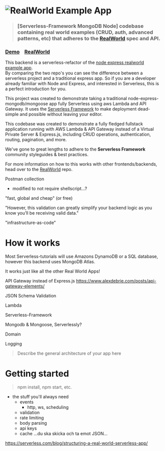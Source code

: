 # ![RealWorld Example App](logo.png)

> ### [Serverless-Framework MongoDB Node] codebase containing real world examples (CRUD, auth, advanced patterns, etc) that adheres to the [RealWorld](https://github.com/gothinkster/realworld) spec and API.

### [Demo](https://github.com/gothinkster/realworld)&nbsp;&nbsp;&nbsp;&nbsp;[RealWorld](https://github.com/gothinkster/realworld)

This backend is a serverless-refactor of the [node express realworld example app](https://github.com/gothinkster/node-express-realworld-example-app). \
By comparing the two repo's you can see the difference between a serverless project and a traditional express app. So if you are a developer already familiar with Node and Express, and interested in Serverless, this is a perfect introduction for you.

This project was created to demonstrate taking a traditional node-express-mongodb/mongoose app fully Serverless using aws Lambda and API Gateway. It uses the [Serverless Framework](https://serverless.com/) to make deployment dead-simple and possible without leaving your editor.

This codebase was created to demonstrate a fully fledged fullstack application running with AWS Lambda & API Gateway instead of a Virtual Private Server & Express.js, including CRUD operations, authentication, routing, pagination, and more.

We've gone to great lengths to adhere to the **Serverless Framework** community styleguides & best practices.

For more information on how to this works with other frontends/backends, head over to the [RealWorld](https://github.com/gothinkster/realworld) repo.


Postman collection
- modified to not require shellscript...?

"fast, global and cheap" (or free)

"However, this validation can greatly simplify your backend logic as you know you’ll be receiving valid data."

"infrastructure-as-code"

# How it works

Most Serverless-tutorials will use Amazons DynamoDB or a SQL database, however this backend uses MongoDB Atlas. 

It works just like all the other Real World Apps!

API Gateway instead of Express.js
https://www.alexdebrie.com/posts/api-gateway-elements/


JSON Schema Validation

Lambda

Serverless-Framework

Mongodb & Mongoose, Serverlessly?

Domain

Logging

> Describe the general architecture of your app here

# Getting started

> npm install, npm start, etc.
- the stuff you'll always need
    - events
        - http, ws, scheduling
    - validation
    - rate limiting
    - body parsing
    - api keys
    - cache
...du ska skicka och ta emot JSON...


https://serverless.com/blog/structuring-a-real-world-serverless-app/

